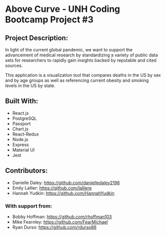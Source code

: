 # Above Curve - UNH Coding Bootcamp Project #3

## Project Description:
In light of the current global pandemic, we want to support the advancement of medical research by standardizing a variety of public data sets for researchers to rapidly gain insights backed by reputable and cited sources.

This application is a visualization tool that compares deaths in the US by sex and by age groups as well as referencing current obesity and smoking levels in the US by state.
## 

## Built With:
* React.js
* PostgreSQL
* Passport
* Chart.js
* React-Redux
* Node.js
* Express
* Material UI
* Jest

## Contributors:
* Danielle Daley: https://github.com/danielledaley2196
* Emily Lallier: https://github.com/lalliere
* Hannah Yudkin: https://github.com/HannahYudkin
### With support from:
* Bobby Hoffman: https://github.com/rhoffman103
* Mike Fearnley: https://github.com/FearMichael
* Ryan Durso: https://github.com/rdurso86

